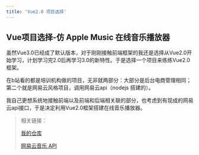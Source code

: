 ```yaml
---
title: 'Vue2.0 项目选择'
---
```


## Vue项目选择-仿 Apple Music 在线音乐播放器

虽然Vue3.0已经成了默认版本，对于刚刚接触前端框架的我还是选择从Vue2.0开始学习，计划学习完2.0后再学习3.0的新特性。于是选择一个项目来练练Vue2.0框架。

在b站看的都是培训机构做的项目，无非就两部分：大部分是后台电商管理相同；第二个就是网易云风格项目，调用网易云api（nodejs 搭建的）。

我自己更想系统地接触前端以及前端和后端相关联的部分，也考虑到有现成的网易云api接口，于是决定利用Vue2.0框架搭建在线音乐播放器。

> 相关链接：
> 
> [我的仓库](https://github.com/simonzhangs/HowlerMusic)
> 
> [网易云音乐 API](https://www.npmjs.com/package/NeteaseCloudMusicApi)
